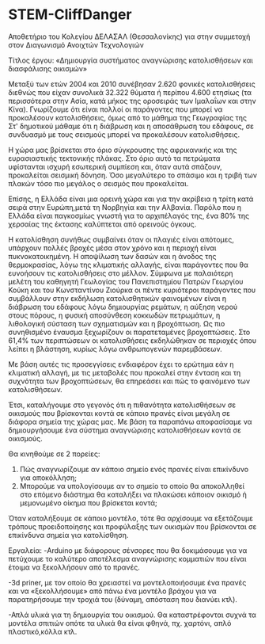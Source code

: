 # STEM-CliffDanger
Αποθετήριο του Κολεγίου ΔΕΛΑΣΑΛ (Θεσσαλονίκης) για στην συμμετοχή στον Διαγωνισμό  Ανοιχτών Τεχνολογιών

Τίτλος έργου: «Δημιουργία συστήματος αναγνώρισης κατολισθήσεων και διασφάλισης οικισμών»


Μεταξύ των ετών 2004 και 2010 συνέβησαν 2.620 φονικές κατολισθήσεις διεθνώς που είχαν συνολικά 32.322 θύματα ή περίπου 4.600 ετησίως (τα περισσότερα στην Ασία, κατά μήκος της οροσειράς των Ιμαλαΐων και στην Κίνα). Γνωρίζουμε ότι είναι πολλοί οι παράγοντες που μπορεί να προκαλέσουν κατολισθήσεις, όμως από το μάθημα της Γεωγραφίας της Στ' δημοτικού μάθαμε ότι η διάβρωση και η αποσάθρωση του εδάφους, σε συνδυασμό με τους σεισμούς μπορεί να προκαλέσουν κατολισθήσεις.

Η χώρα μας βρίσκεται στο όριο σύγκρουσης της αφρικανικής και της ευρασιαστικής τεκτονικής πλάκας. Στο όριο αυτό τα πετρώματα υφίστανται ισχυρή εσωτερική συμπίεση και, όταν αυτά σπάζουν, προκαλείται σεισμική δόνηση. Όσο μεγαλύτερο το σπάσιμο και η τριβή των πλακών τόσο πιο μεγάλος ο σεισμός που  προκαλείται.

Επίσης, η Ελλάδα είναι μια ορεινή χώρα και για την ακρίβεια η τρίτη κατά σειρά στην Ευρώπη,μετά τη Νορβηγία και την Αλβανία. Παρόλο που η Ελλάδα είναι παγκοσμίως γνωστή για το αρχιπέλαγός της, ένα 80% της χερσαίας της έκτασης καλύπτεται από ορεινούς όγκους.

Η κατολίσθηση συνήθως συμβαίνει όταν οι πλαγιές είναι απότομες, υπάρχουν πολλές βροχές μέσα στον χρόνο και η περιοχή είναι πυκνοκατοικημένη. Η αποψίλωση των δασών και η άνοδος της θερμοκρασίας, λόγω της κλιματικής αλλαγής, είναι παράγοντες που θα ευνοήσουν τις κατολισθήσεις στο μέλλον. Σύμφωνα με παλαιότερη μελέτη του καθηγητή Γεωλογίας του Πανεπιστημίου Πατρών Γεωργίου Κούκη και του Κωνσταντίνου Ζιούρκα οι πέντε κυριότεροι παράγοντες που συμβάλλουν στην εκδήλωση κατολισθητικών φαινομένων είναι η διάβρωση του εδάφους λόγω δημιουργίας ρεμάτων, η αύξηση νερού στους πόρους, η φυσική αποσύνθεση κοκκωδών πετρωμάτων, η λιθολογική σύσταση των σχηματισμών και η βροχόπτωση. Ως πιο συνηθισμένο έναυσμα ξεχωρίζουν οι παρατεταμένες βροχοπτώσεις. Στο 61,4% των περιπτώσεων οι κατολισθήσεις εκδηλώθηκαν σε περιοχές όπου λείπει η βλάστηση, κυρίως λόγω ανθρωπογενών παρεμβάσεων.

Με βάση αυτές τις προσεγγίσεις ενδιαφέρον έχει το ερώτημα εάν η κλιματική αλλαγή, με τις μεταβολές που προκαλεί στην ένταση και τη συχνότητα των βροχοπτώσεων, θα επηρεάσει και πώς το φαινόμενο των κατολισθήσεων. 

Έτσι, καταλήγουμε στο γεγονός ότι η πιθανότητα κατολισθήσεων σε οικισμούς που βρίσκονται κοντά σε κάποιο πρανές είναι μεγάλη σε διάφορα σημεία της χώρας μας. Με βάση τα παραπάνω αποφασίσαμε να δημιουργήσουμε ένα σύστημα αναγνώρισης κατολισθήσεων κοντά σε οικισμούς.

Θα κινηθούμε σε 2 πορείες:

  1. Πώς αναγνωρίζουμε αν κάποιο σημείο ενός πρανές είναι επικίνδυνο για αποκόλληση;
  2. Μπορούμε να υπολογίσουμε αν το σημείο το οποίο θα αποκολληθεί στο επόμενο διάστημα
     θα καταλήξει να πλακώσει κάποιον οικισμό ή μεμονωμένο οίκημα που βρίσκεται κοντά;

Όταν καταλήξουμε σε κάποιο μοντέλο, τότε θα αρχίσουμε να εξετάζουμε τρόπους προειδοποίησης και προφύλαξης των οικισμών που βρίσκονται σε επικίνδυνα σημεία για κατολίσθηση.

Εργαλεία:
-Arduino με διάφορους σένσορες που θα δοκιμάσουμε για να πετύχουμε το καλύτερο αποτέλεσμα αναγνώρισης κομματιών που είναι έτοιμα να ξεκολλήσουν από το πρανές.

-3d priner, με τον οποίο θα χρειαστεί να μοντελοποιήοσυμε ένα πρανές και να «ξεκολλήσουμε» από πάνω ένα μοντέλο βράχου για να παρατηρήσουμε την τροχιά του (δύναμη, απόσταση που διανύει κτλ).

-Απλά υλικά για τη δημιουργία του οικισμού. Θα καταστρέφονται συχνά τα μοντέλα σπιτιών οπότε τα υλικά θα είναι φθηνά, πχ. χαρτόνι,
απλό πλαστικό,κόλλα κτλ.




